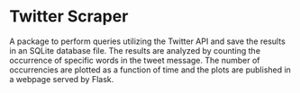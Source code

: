 # Twitter Scraper

A package to perform queries utilizing the Twitter API and save the results in an SQLite database file. The results are analyzed by counting the occurrence of specific words in the tweet message. The number of occurrencies are plotted as a function of time and the plots are published in a webpage served by Flask.